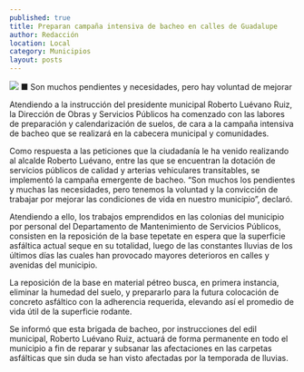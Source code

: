 ```yaml
---
published: true
title: Preparan campaña intensiva de bacheo en calles de Guadalupe
author: Redacción
location: Local
category: Municipios
layout: posts
---
```


![](http://i.imgur.com/hi9a7Uqm.jpg)
■ Son muchos pendientes y necesidades, pero hay voluntad de mejorar

Atendiendo a la instrucción del presidente municipal Roberto Luévano Ruiz, la Dirección de Obras y Servicios Públicos ha comenzado con las labores de preparación y calendarización de suelos, de cara a la campaña intensiva de bacheo que se realizará en la cabecera municipal y comunidades.

Como respuesta a las peticiones que la ciudadanía le ha venido realizando al alcalde Roberto Luévano, entre las que se encuentran la dotación de servicios públicos de calidad y arterias vehiculares transitables, se implementó la campaña emergente de bacheo. “Son muchos los pendientes y muchas las necesidades, pero tenemos la voluntad y la convicción de trabajar por mejorar las condiciones de vida en nuestro municipio”, declaró.

Atendiendo a ello, los trabajos emprendidos en las colonias del municipio por personal del Departamento de Mantenimiento de Servicios Públicos, consisten en la reposición de la base tepetate en espera que la superficie asfáltica actual seque en su totalidad, luego de las constantes lluvias de los últimos días las cuales han provocado mayores deterioros en calles y avenidas del municipio.

La reposición de la base en material pétreo busca, en primera instancia, eliminar la humedad del suelo, y prepararlo para la futura colocación de concreto asfáltico con la adherencia requerida, elevando así el promedio de vida útil de la superficie rodante.

Se informó que esta brigada de bacheo, por instrucciones del edil municipal, Roberto Luévano Ruiz, actuará de forma permanente en todo el municipio a fin de reparar y subsanar las afectaciones en las carpetas asfálticas que sin duda se han visto afectadas por la temporada de lluvias.
